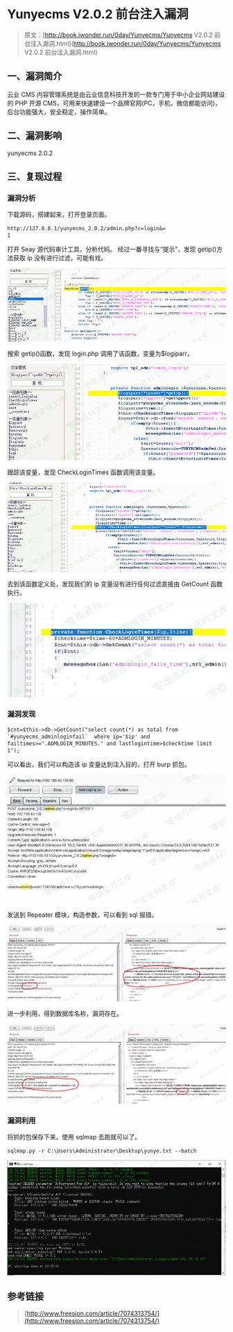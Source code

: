 # Yunyecms V2.0.2 前台注入漏洞

> 原文：[http://book.iwonder.run/0day/Yunyecms/Yunyecms V2.0.2 前台注入漏洞.html](http://book.iwonder.run/0day/Yunyecms/Yunyecms V2.0.2 前台注入漏洞.html)

## 一、漏洞简介

云业 CMS 内容管理系统是由云业信息科技开发的一款专门用于中小企业网站建设的 PHP 开源 CMS，可用来快速建设一个品牌官网(PC，手机，微信都能访问)，后台功能强大，安全稳定，操作简单。

## 二、漏洞影响

yunyecms 2.0.2

## 三、复现过程

### 漏洞分析

下载源码，搭建起来，打开登录页面。

```
http://127.0.0.1/yunyecms_2.0.2/admin.php?c=login&=
1 
```

打开 Seay 源代码审计工具，分析代码。 经过一番寻找与“提示”，发现 getip()方法获取 ip 没有进行过滤，可能有戏。

![image](img/f85e7801c07732dbf8c9b8a7131d6d86.png)

搜索 getip()函数，发现 login.php 调用了该函数，变量为$logiparr。

![image](img/9ecb67bbb49e218d295d6887a79d91aa.png)

跟踪该变量，发现 CheckLoginTimes 函数调用该变量。

![image](img/5123953c99011a13ce186e0c7c8d6622.png)

去到该函数定义处，发现我们的 ip 变量没有进行任何过滤直接由 GetCount 函数执行。

![image](img/aa9f8c6d1998dd25c55967b49ef74da2.png)

### 漏洞发现

```
$cnt=$this->db->GetCount("select count(*) as total from `#yunyecms_adminloginfail`  where ip='$ip' and failtimes>=".ADMLOGIN_MINUTES." and lastlogintime>$checktime limit 1"); 
```

可以看出，我们可以构造该 ip 变量达到注入目的，打开 burp 抓包。

![image](img/f0b72a9ecc0d264598e66a4fd353235d.png)

发送到 Repeater 模块，构造参数，可以看到 sql 报错。

![image](img/a60a69ba330312bb8cd02e6546bb1a3d.png)

进一步利用，得到数据库名称，漏洞存在。

![image](img/f4cc7aa4d71fac85ca78e957e2f2d0c9.png)

### 漏洞利用

将抓的包保存下来，使用 sqlmap 去跑就可以了。

```
sqlmap.py -r C:\Users\Administrator\Desktop\yunye.txt --batch 
```

![image](img/efc49905f66e08ee45184901020939a4.png)

## 参考链接

> [http://www.freesion.com/article/7074313754/](http://www.freesion.com/article/7074313754/)

